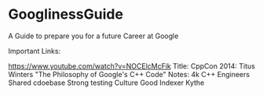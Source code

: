 # GooglinessGuide
A Guide to prepare you for a future Career at Google


Important Links:

https://www.youtube.com/watch?v=NOCElcMcFik
Title: CppCon 2014: Titus Winters "The Philosophy of Google's C++ Code"
Notes:
4k C++ Engineers
Shared cdoebase
Strong testing Culture
Good Indexer Kythe
